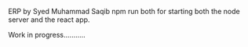 ERP by Syed Muhammad Saqib
npm run both for starting both the node server and the react app.

Work in progress...........